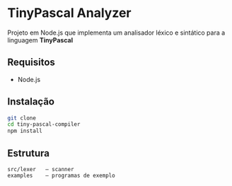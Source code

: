 # TinyPascal Analyzer

Projeto em Node.js que implementa um analisador léxico e sintático para a linguagem **TinyPascal** 

## Requisitos

* Node.js 

## Instalação

```bash
git clone 
cd tiny-pascal-compiler
npm install
```

## Estrutura

```
src/lexer   – scanner
examples    – programas de exemplo
```

